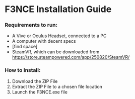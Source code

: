 # F3NCE Installation Guide

### Requirements to run:
- A Vive or Oculus Headset, connected to a PC
- A computer with decent specs
- [find space]
- SteamVR, which can be downloaded from https://store.steampowered.com/app/250820/SteamVR/

### How to Install:
1. Download the ZIP File
2. Extract the ZIP File to a chosen file location
3. Launch the F3NCE.exe file
